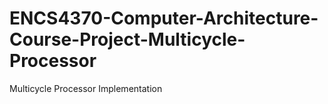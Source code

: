 # ENCS4370-Computer-Architecture-Course-Project-Multicycle-Processor
Multicycle Processor Implementation
